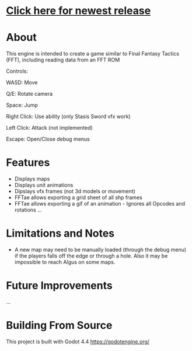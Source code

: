 # [Click here for newest release](https://github.com/mrgudenheim/FFT-like-engine/releases)

# About
This engine is intended to create a game similar to Final Fantasy Tactics (FFT), including reading data from an FFT ROM


Controls:

WASD: Move

Q/E: Rotate camera

Space: Jump

Right Click: Use ability (only Stasis Sword vfx work)

Left Click: Attack (not implemented)

Escape: Open/Close debug menus


# Features
- Displays maps
- Displays unit animations
- Dipslays vfx frames (not 3d models or movement)
- FFTae allows exporting a grid sheet of all shp frames
- FFTae allows exporting a gif of an animation - Ignores all Opcodes and rotations
...

# Limitations and Notes
- A new map may need to be manually loaded (through the debug menu) if the players falls off the edge or through a hole. Also it may be impossible to reach Algus on some maps.

# Future Improvements
...

# Building From Source
This project is built with Godot 4.4
https://godotengine.org/
